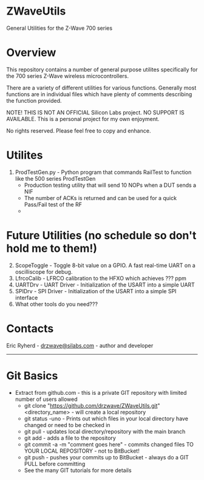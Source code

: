 # ZWaveUtils
General Utilities for the Z-Wave 700 series

# Overview

This repository contains a number of general purpose utilites specifically
for the 700 series Z-Wave wireless microcontrollers.

There are a variety of different utilities for various functions.
Generally most functions are in individual files which have plenty of comments describing the function provided.

NOTE! THIS IS NOT AN OFFICIAL Silicon Labs project. NO SUPPORT IS AVAILABLE.
This is a personal project for my own enjoyment.

No rights reserved. Please feel free to copy and enhance.

# Utilites
1. ProdTestGen.py - Python program that commands RailTest to function like the 500 series ProdTestGen
    - Production testing utility that will send 10 NOPs when a DUT sends a NIF
    - The number of ACKs is returned and can be used for a quick Pass/Fail test of the RF
    - 

# Future Utilities (no schedule so don't hold me to them!)
2. ScopeToggle - Toggle 8-bit value on a GPIO. A fast real-time UART on a oscilliscope for debug.
3. LfrcoCalib - LFRCO calibration to the HFXO which achieves ??? ppm
4. UARTDrv - UART Driver - Initialization of the USART into a simple UART
5. SPIDrv - SPI Driver - Initialization of the USART into a simple SPI interface
9. What other tools do you need???

# Contacts 

Eric Ryherd - drzwave@silabs.com - author and developer

---

# Git Basics
- Extract from github.com - this is a private GIT repository with limited number of users allowed
    - git clone "https://github.com/drzwave/ZWaveUtils.git" <directory_name> - will create a local repository
    - git status -uno - Prints out which files in your local directory have changed or need to be checked in
    - git pull - updates local directory/repository with the main branch
    - git add - adds a file to the repository
    - git commit -a -m "comment goes here" - commits changed files TO YOUR LOCAL REPOSITORY - not to BitBucket!
    - git push - pushes your commits up to BitBucket - always do a GIT PULL before committing
    - See the many GIT tutorials for more details

